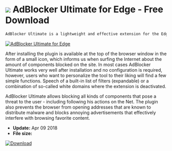 # ![](https://cdn.softexe.net/static/icon/f/adblocker-ultimate-dla-edge-10407.png) AdBlocker Ultimate for Edge  - Free Download

```sh
AdBlocker Ultimate is a lightweight and effective extension for the Edge browser, which allows blocking all kinds of nuisance and dangerous components on websites.
```
[![AdBlocker Ultimate for Edge](https://gallery.dpcdn.pl/imgc/Tools/81706/g_-_420x350_1.5_-_x2a448600-d460-4ce1-a371-631d93b12f8d.png)](https://softexe.net/win/internet/browser-add-ons/adblocker-ultimate-for-edge:pRdRg.html)

After installing the plugin is available at the top of the browser window in the form of a small icon, which informs us when surfing the Internet about the amount of components blocked on the site. In most cases AdBlocker Ultimate works very well after installation and no configuration is required, however, users who want to personalize the tool to their liking will find a few simple functions. Speech of a built-in list of filters (expandable) or a combination of so-called white domains where the extension is deactivated.
 
 AdBlocker Ultimate allows blocking all kinds of components that pose a threat to the user - including following his actions on the Net. The plugin also prevents the browser from opening addresses that are known to distribute malware and blocks annoying advertisements that effectively interfere with browsing favorite content.


- **Update:** Apr 09 2018
- **File size:** 

[![Download](https://cdn.softexe.net/static/img/download.png)](https://softexe.net/win/internet/browser-add-ons/adblocker-ultimate-for-edge:pRdRg.html)

